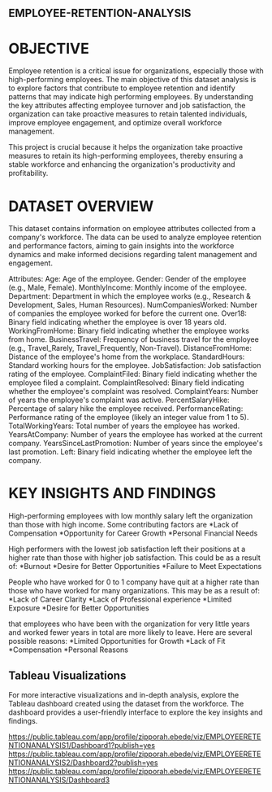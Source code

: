 ## EMPLOYEE-RETENTION-ANALYSIS

# OBJECTIVE
Employee retention is a critical issue for organizations, especially those with high-performing employees.
The main objective of this dataset analysis is to explore factors that contribute to employee retention and identify patterns that may indicate high performing employees. 
 By understanding the key attributes affecting employee turnover and job satisfaction, 
 the organization can take proactive measures to retain talented individuals, improve employee engagement, and optimize overall workforce management.

This project is crucial because it helps the organization take proactive measures to retain its high-performing employees, 
thereby ensuring a stable workforce and enhancing the organization's productivity and profitability. 

  # DATASET OVERVIEW
  This dataset contains information on employee attributes collected from a company's workforce. 
  The data can be used to analyze employee retention and performance factors, aiming to gain insights into the workforce dynamics and make informed decisions regarding talent management and engagement.

Attributes:
Age: Age of the employee.
Gender: Gender of the employee (e.g., Male, Female).
MonthlyIncome: Monthly income of the employee.
Department: Department in which the employee works (e.g., Research & Development, Sales, Human Resources).
NumCompaniesWorked: Number of companies the employee worked for before the current one.
Over18: Binary field indicating whether the employee is over 18 years old.
WorkingFromHome: Binary field indicating whether the employee works from home.
BusinessTravel: Frequency of business travel for the employee (e.g., Travel_Rarely, Travel_Frequently, Non-Travel).
DistanceFromHome: Distance of the employee's home from the workplace.
StandardHours: Standard working hours for the employee.
JobSatisfaction: Job satisfaction rating of the employee.
ComplaintFiled: Binary field indicating whether the employee filed a complaint.
ComplaintResolved: Binary field indicating whether the employee's complaint was resolved.
ComplaintYears: Number of years the employee's complaint was active.
PercentSalaryHike: Percentage of salary hike the employee received.
PerformanceRating: Performance rating of the employee (likely an integer value from 1 to 5).
TotalWorkingYears: Total number of years the employee has worked.
YearsAtCompany: Number of years the employee has worked at the current company.
YearsSinceLastPromotion: Number of years since the employee's last promotion.
Left: Binary field indicating whether the employee left the company.


# KEY INSIGHTS AND FINDINGS

High-performing employees with low monthly salary left the organization than those with high income.
Some contributing factors are
*Lack of Compensation
*Opportunity for Career Growth
*Personal Financial Needs

High performers with the lowest job satisfaction left their positions at a higher rate than those with higher job satisfaction. 
This could be as a result of:	*Burnout
*Desire for Better Opportunities
*Failure to Meet Expectations

People who have worked for 0 to 1 company have quit at a higher rate than those who have worked for many organizations. 
This may be as a result of:
*Lack of Career Clarity
*Lack of Professional experience
*Limited Exposure
*Desire for Better Opportunities

that employees who have been with the organization for very little years and worked fewer years in total are more likely to leave. 
Here are several possible reasons:
*Limited Opportunities for Growth
*Lack of Fit
*Compensation
*Personal Reasons


## Tableau Visualizations
For more interactive visualizations and in-depth analysis, explore the Tableau dashboard created using the dataset from the workforce. The dashboard provides a user-friendly interface to explore the key insights and findings.

https://public.tableau.com/app/profile/zipporah.ebede/viz/EMPLOYEERETENTIONANALYSIS1/Dashboard1?publish=yes
https://public.tableau.com/app/profile/zipporah.ebede/viz/EMPLOYEERETENTIONANALYSIS2/Dashboard2?publish=yes
https://public.tableau.com/app/profile/zipporah.ebede/viz/EMPLOYEERETENTIONANALYSIS/Dashboard3
